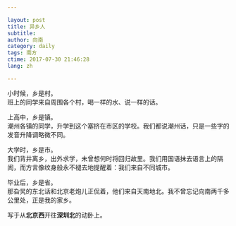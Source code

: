 ```yaml
---

layout: post  
title: 异乡人  
subtitle:   
author: 向南  
category: daily  
tags: 南方  
ctime: 2017-07-30 21:46:28  
lang: zh  

---
```


小时候，乡是村。  
班上的同学来自周围各个村，喝一样的水、说一样的话。

上高中，乡是镇。  
潮州各镇的同学，升学到这个塞挤在市区的学校。我们都说潮州话，只是一些字的发音升降调略微不同。

大学时，乡是市。  
我们背井离乡，出外求学，未曾想何时将回归故里。我们用国语抹去语言上的隔阂，而方言像纹身般永不褪去地提醒着：我们来自不同城市。

毕业后，乡是省。  
那旮旯的东北话和北京老炮儿正侃着，他们来自天南地北。我不曾忘记向南两千多公里处，正是我的家乡。

写于从**北京西**开往**深圳北**的动卧上。
